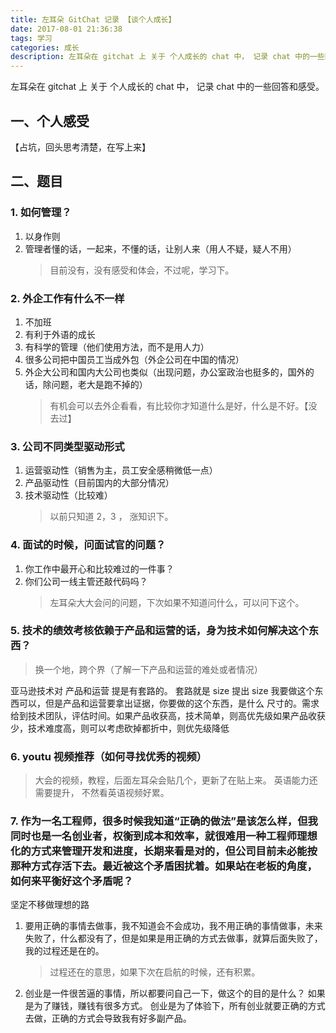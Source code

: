 ```yaml
---
title: 左耳朵 GitChat 记录 【谈个人成长】
date: 2017-08-01 21:36:38
tags: 学习
categories: 成长
description: 左耳朵在 gitchat 上 关于 个人成长的 chat 中， 记录 chat 中的一些回答和感受。
---
```


左耳朵在 gitchat 上 关于 个人成长的 chat 中， 记录 chat 中的一些回答和感受。

## 一、个人感受

【占坑，回头思考清楚，在写上来】

## 二、题目

### 1. 如何管理？

1.  以身作则
2.  管理者懂的话，一起来，不懂的话，让别人来（用人不疑，疑人不用）
    > 目前没有，没有感受和体会，不过呢，学习下。

### 2. 外企工作有什么不一样

1.  不加班
2.  有利于外语的成长
3.  有科学的管理（他们使用方法，而不是用人力）
4.  很多公司把中国员工当成外包（外企公司在中国的情况）
5.  外企大公司和国内大公司也类似（出现问题，办公室政治也挺多的，国外的话，除问题，老大是跑不掉的）
    > 有机会可以去外企看看，有比较你才知道什么是好，什么是不好。【没去过】

### 3. 公司不同类型驱动形式

1.  运营驱动性（销售为主，员工安全感稍微低一点）
2.  产品驱动性（目前国内的大部分情况）
3.  技术驱动性（比较难）
    > 以前只知道 2，3 ， 涨知识下。

### 4. 面试的时候，问面试官的问题？

1.  你工作中最开心和比较难过的一件事？
2.  你们公司一线主管还敲代码吗？
    > 左耳朵大大会问的问题，下次如果不知道问什么，可以问下这个。

### 5. 技术的绩效考核依赖于产品和运营的话，身为技术如何解决这个东西？

> 换一个地，跨个界（了解一下产品和运营的难处或者情况）

亚马逊技术对 产品和运营 提是有套路的。 套路就是 size
提出 size
我要做这个东西可以，但是产品和运营要拿出证据，你要做的这个东西，是什么 尺寸的。需求给到技术团队，评估时间。如果产品收获高，技术简单，则高优先级如果产品收获少，技术难度高，则可以考虑砍掉都折中，则优先级降低

### 6. youtu 视频推荐（如何寻找优秀的视频）

> 大会的视频，教程，后面左耳朵会贴几个，更新了在贴上来。 英语能力还需要提升， 不然看英语视频好累。

### 7. 作为一名工程师，很多时候我知道“正确的做法”是该怎么样，但我同时也是一名创业者，权衡到成本和效率，就很难用一种工程师理想化的方式来管理开发和进度，长期来看是对的，但公司目前未必能按那种方式存活下去。最近被这个矛盾困扰着。如果站在老板的角度，如何来平衡好这个矛盾呢？

坚定不移做理想的路

1.  要用正确的事情去做事，我不知道会不会成功，我不用正确的事情做事，未来失败了，什么都没有了，但是如果是用正确的方式去做事，就算后面失败了，我的过程还是在的。

    > 过程还在的意思，如果下次在启航的时候，还有积累。

2.  创业是一件很苦逼的事情，所以都要问自己一下，做这个的目的是什么？ 如果是为了赚钱，赚钱有很多方式。
    创业是为了体验下，所有创业就要正确的方式去做，正确的方式会导致我有好多副产品。
